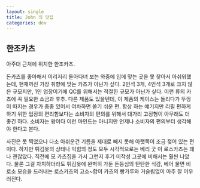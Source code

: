 ```yaml
---
layout: single
title: John 의 맛집
categories: dev
---
```



## 한조카츠


아주대 근처에 위치한 한조카츠.

돈카츠를 좋아해서 이리저리 돌아다녀 보는 와중에 입에 맞는 곳을 못 찾아서 아쉬워했는데, 현재까진 가장 취향에 맞는 카츠가 아닌가 싶다.
2인석 3개, 4인석 3개로 크지 않은 규모지만, 1인 업장이기에 QC를 위해서는 적절한 규모가 아닌가 싶다.
이런 류의 카츠에 꼭 필요한 소금과 후추.
다른 제품도 있을텐데, 이 제품의 케이스는 돌리다가 뚜껑이 따지는 경우가 종종 있어서 여차하면 쏟기 쉬운 편. 항상 하는 얘기지만 리필 편하게 하기 위한 업장의 편리함보다는 소비자의 편의를 위해서 대가리 고정형이 아무래도 더 좋긴 하다.
소비자는 왕이다 이런 마인드는 아니지만 언제나 소비자의 편의부터 생각해야 한다고 본다.


사진은 못 찍었으나 다소 아쉬운건 기름을 제대로 빼지 못해 아랫쪽이 조금 젖어 있는 편이다.
하지만 튀김옷의 상태나 익힘의 정도 모두 시각적으로는 베리 굿
 이 로스카츠는 꽤나 괜찮았다.
직전에 모 카츠집을 가서 그런지 후기 미작성 그곳에 비해서는 훨씬 나았다. 물론 그걸 차치하더라도 튀김옷에 완벽히 가둔 돈등심의 탄탄한 식감, 베어 물면 비로소 모습을 드러내는 로스카츠의 고소~함이 카츠의 빵가루와 거슬림없이 아주 잘 어우러진다.
